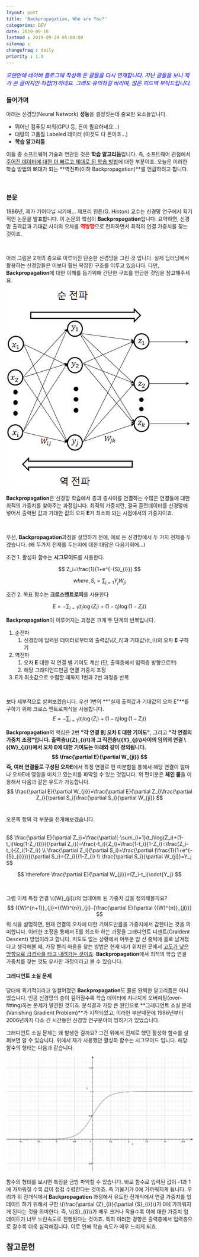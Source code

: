 ```yaml
---
layout: post
title: 'Backpropagation, Who are You?'
categories: DEV
date: 2019-09-16
lastmod : 2019-09-24 05:00:00
sitemap :
changefreq : daily
priority : 1.0
---
```




<span style="font-size:11pt;color:blue">*오랜만에 네이버 블로그에 작성해 둔 글들을 다시 연재합니다. 지난 글들을 보니 제가 쓴 글이지만 허접(?)하네요. 그래도 유익하길 바라며, 많은 피드백 부탁드립니다.*</span>

### 들어가며

아래는 신경망(Neural Network) **성능**을 결정짓는데 중요한 요소들입니다. 

* 뛰어난 컴퓨팅 파워(GPU 등, 돈이 필요하네요...)
* 대량의 고품질 Labeled 데이터 (이것도 다 돈이죠...)
* **학습 알고리듬**

 이들 중 소프트웨어 기술과 연관된 것은 **학습 알고리듬**입니다. 즉, 소프트웨어 관점에서 <u>주어진 데이터에 대한 더 빠르고 제대로 된 학습 방법</u>에 대한 부분이죠. 오늘은 이러한 학습 방법의 뼈대가 되는 **역전파(이하 Backpropagation)**를 언급하려고 합니다. 

<br>

### 본문

  1986년, 제가 기어다닐 시기에... 제프리 힌튼(G. Hinton) 교수는 신경망 연구에서 획기적인 논문을 발표합니다. 이 논문의 핵심이 **Backpropagation**입니다. 요약하면, 신경망 출력값과 기대값 사이의 오차를 <span style="color:red">**역방향**</span>으로 전파하면서 최적의 연결 가중치를 찾는 것이죠. 

<br>

 아래 그림은 2개의 층으로 이루어진 단순한 신경망을 그린 것 입니다. 실제 딥러닝에서 활용하는 신경망들은 이보다 훨씬 복잡한 구조를 이루고 있습니다.  다만, **Backpropagation**에 대한 이해를 돕기위해 간단한 구조를 언급한 것임을 참고해주세요.



![img1](/assets/img/backpropagation1.png)



**Backpropagation**은 신경망 학습에서 층과 층사이를 연결하는 수많은 연결들에 대한 최적의 가중치를 찾아주는 과정입니다. 최적의 가중치란, 결국 훈련데이터를 신경망에 넣어서 출력된 값과 기대한 값의 오차 **E**가 최소화 되는 시점에서의 가중치이죠. 

<br>

우선, **Backpropagation**과정을 설명하기 전에, 예로 든 신경망에서 두 가지 전제를 두겠습니다. (왜 두가지 전제를 두는지에 대한 대답은 다음기회에...)



조건 1. 활성화 함수는 **시그모이드**를 사용한다.


$$
Z_i=\frac{1}{1+e^{-{S}_{i}}}
$$

$$
where, S_i = \sum_{j=1}{Y_j}{W_{ji}}
$$



조건 2. 목표 함수는 **크로스엔트로피**를 사용한다


$$
E = -\sum_{i=1}(t_i\log(Z_i)+(1-t_i)\log(1-Z_i))
$$



**Backpropagation**이 이루어지는 과정은 크게 두 단계의 반복입니다. 

1. 순전파
   1. 신경망에 입력된 데이터로부터의 출력값\\(Z\_i\\)과 기대값\\(t\_i\\)의 오차 **E** 구하기
2. 역전파
   1. 오차 **E** 대한 각 연결 별 기여도 계산 (단, 출력층에서 입력층 방향으로!!!)
   2. 해당 그래디언드만큼 연결 가중치 조정
3. E가 최솟값으로 수렴할 때까지 1번과 2번 과정을 반복

<br>

보다 세부적으로 살펴보겠습니다. 우선 1번의 **"실제 출력값과 기대값의 오차 E"**를 구하기 위해 크로스 엔트로피식을 사용합니다. 
$$
E = -\sum_{i=1}(t_i\log(Z_i)+(1-t_i)\log(1-Z_i))
$$

**Backpropagation**의 핵심은 2번 **"각 연결 別 오차 E 대한 기여도"**, 그리고 **"각 연결의 가중치 조정"**입니다. 출력층\\({Z}\_{i}\\)과 그 직전층\\({Y}\_{j}\\)사이의 임의의 연결 \\({W}_{ji}\\)에서 오차 **E**에 대한 기여도는 아래와 같이 정의됩니다. 
$$
\frac{\partial E}{\partial W_{ji}}
$$
즉, 여러 연결들로 구성된 오차**E**에서 특정 연결로 편 미분함을 통해서 해당 연결이 얼마나 오차E에 영향을 미치고 있는지를 파악할 수 있는 것입니다. 위 편미분은 **체인 룰**을 이용해서 다음과 같은 유도가 가능합니다. 
$$
\frac{\partial E}{\partial W_{ji}}=\frac{\partial E}{\partial Z_i}\frac{\partial Z_i}{\partial S_i}\frac{\partial S_i}{\partial W_{ji}}
$$
<br>

오른쪽 항의 각 부분을 전개해보겠습니다. 

<br>
$$
\frac{\partial E}{\partial Z_i}=\frac{\partial(-\sum_{i=1}(t_i\log(Z_i)+(1-t_i)\log(1-Z_i)))}{{\partial Z_i}}=\frac{-t_i}{Z_i}+\frac{1-t_i}{1-Z_i}=\frac{Z_i-t_i}{Z_i(1-Z_i)}
\\
\frac{\partial Z_i}{\partial S_i}=\frac{\partial (\frac{1}{1+e^{-{S}_{i}}})}{\partial S_i}={Z_i}{(1-Z_i)}
\\
\frac{\partial S_i}{\partial W_{ji}}=Y_j
$$

$$
\therefore \frac{\partial E}{\partial W_{ji}}=(Z_i-t_i)\cdot{Y_j}
$$

<br>

그럼 이제 특정 연결 \\({W}\_{ji]\\)의 업데이트 된 가중치 값을 정의해볼까요?
$$
{{W}^{n+1}}_{ji}={{W}^{n}}_{ji}-{\frac{\partial E}{\partial {{W}^{n}}_{ji}}}
$$
위 식을 설명하면, 현재 연결의 오차에 대한 기여도만큼을 가중치에서 감한다는 것을 의미합니다. 이러한 조정을 통해서 E를 최소화 하는 과정을 그래디언트 디센트(Graident Descent) 방법이라고 합니다. 지도도 없는 상황에서 어두운 밤 산 중턱에 홀로 남겨졌다고 생각해볼 때, 가장 빨리 마을을 찾는 방법은 현재 내가 위치한 곳에서 <u>고도가 낮은 방향으로 급경사를 타고 내려가는 것이죠</u>. **Backpropagation**에서 최적의 학습 연결 가중치를 찾는 것도 유사한 과정이라고 볼 수 있습니다.  



#### 그래디언트 소실 문제

 당대에 획기적이라고 일컬어졌던 **Backpropagation**도 물론 완벽한 알고리듬은 아니었습니다. 인공 신경망의 층이 깊어질수록 학습 데이터에 지나치게 오버피팅(over-fitting)하는 문제가 발견된 것이죠. 분석결과 가장 큰 원인으로 **그래디언트 소실 문제(Vanishing Gradient Problem)**가 지적되었고, 이러한 부분때문에 1986년부터 2006년까지 다소 긴 시간동안 신경망 연구분야의 빙하기가 있었습니다.



그래디언트 소실 문제는 왜 발생한 걸까요? 그건 위에서 전제로 했던 활성화 함수를 살펴보면 알 수 있습니다. 위에서 제가 사용했던 활성화 함수는 시그모이드 입니다. 해당 함수의 형태는 다음과 같습니다. 



![시그모이드](/assets/img/sigmoid.jpg)



함수의 형태를 보시면 특징을 금방 파악할 수 있습니다. 바로 함수로 입력된 값이 -1과 1에 가까워질 수록 값이 점점 수렴한다는 것이죠. 즉 기울기가 0에 가까워지게 됩니다. 우리가 위 전개식에서 **Backpropagation** 과정에서 유도한 전개식에서 연결 가중치를 업데이트 하기 위해서 구한 \\(\frac{\partial {Z}\_{i}}{\partial {S}\_{i}}\\\)가 0에 가까워지게 된다는 것을 의미한다. 즉, \\({S}_{i}\\)가 매우 크거나 작을수록 이에 대한 가중치 업데이트가 너무 느린속도로 진행된다는 것이죠. 특히 이러한 경향은 출력층에서 입력층으로 갈수록 더욱 심각해집니다. 이로 인해 학습 속도가 매우 느리게 되죠. 

 



## 참고문헌

[1]:http://jaejunyoo.blogspot.com/2017/01/backpropagation.html